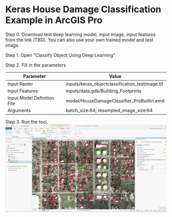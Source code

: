# Keras House Damage Classification Example in ArcGIS Pro
Step 0. Download test deep learning model, input image, input features from the link (TBD).
You can also use your own trained model and test image. 

Step 1. Open "Classify Object Using Deep Learning"

Step 2. Fill in the parameters

| Parameter | Value |
| --------- | ----- |
| Input Raster | inputs/keras_objectclassification_testimage.tif |
| Input Features | inputs/data.gdb/Building_Footprints
| Input Model Definition File | model/HouseDamageClassifier_ProBuiltin.emd |
| Arguments | batch_size:64; resampled_image_size:64|

Step 3. Run the tool.
<img src='../../../docs/img/keras_objectclassification_housedamageclassfication.jpg'>

